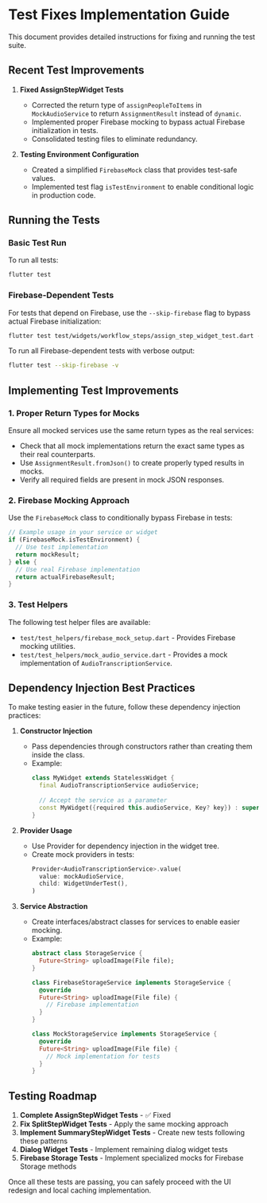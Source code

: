 # Test Fixes Implementation Guide

This document provides detailed instructions for fixing and running the test suite.

## Recent Test Improvements

1. **Fixed AssignStepWidget Tests**
   - Corrected the return type of `assignPeopleToItems` in `MockAudioService` to return `AssignmentResult` instead of `dynamic`.
   - Implemented proper Firebase mocking to bypass actual Firebase initialization in tests.
   - Consolidated testing files to eliminate redundancy.

2. **Testing Environment Configuration**
   - Created a simplified `FirebaseMock` class that provides test-safe values.
   - Implemented test flag `isTestEnvironment` to enable conditional logic in production code.

## Running the Tests

### Basic Test Run

To run all tests:
```bash
flutter test
```

### Firebase-Dependent Tests

For tests that depend on Firebase, use the `--skip-firebase` flag to bypass actual Firebase initialization:
```bash
flutter test test/widgets/workflow_steps/assign_step_widget_test.dart --skip-firebase -v
```

To run all Firebase-dependent tests with verbose output:
```bash
flutter test --skip-firebase -v
```

## Implementing Test Improvements

### 1. Proper Return Types for Mocks

Ensure all mocked services use the same return types as the real services:

- Check that all mock implementations return the exact same types as their real counterparts.
- Use `AssignmentResult.fromJson()` to create properly typed results in mocks.
- Verify all required fields are present in mock JSON responses.

### 2. Firebase Mocking Approach

Use the `FirebaseMock` class to conditionally bypass Firebase in tests:

```dart
// Example usage in your service or widget
if (FirebaseMock.isTestEnvironment) {
  // Use test implementation
  return mockResult;
} else {
  // Use real Firebase implementation
  return actualFirebaseResult;
}
```

### 3. Test Helpers

The following test helper files are available:

- `test/test_helpers/firebase_mock_setup.dart` - Provides Firebase mocking utilities.
- `test/test_helpers/mock_audio_service.dart` - Provides a mock implementation of `AudioTranscriptionService`.

## Dependency Injection Best Practices

To make testing easier in the future, follow these dependency injection practices:

1. **Constructor Injection**
   - Pass dependencies through constructors rather than creating them inside the class.
   - Example: 
     ```dart
     class MyWidget extends StatelessWidget {
       final AudioTranscriptionService audioService;
       
       // Accept the service as a parameter
       const MyWidget({required this.audioService, Key? key}) : super(key: key);
     }
     ```

2. **Provider Usage**
   - Use Provider for dependency injection in the widget tree.
   - Create mock providers in tests:
     ```dart
     Provider<AudioTranscriptionService>.value(
       value: mockAudioService,
       child: WidgetUnderTest(),
     )
     ```

3. **Service Abstraction**
   - Create interfaces/abstract classes for services to enable easier mocking.
   - Example:
     ```dart
     abstract class StorageService {
       Future<String> uploadImage(File file);
     }
     
     class FirebaseStorageService implements StorageService {
       @override
       Future<String> uploadImage(File file) {
         // Firebase implementation
       }
     }
     
     class MockStorageService implements StorageService {
       @override
       Future<String> uploadImage(File file) {
         // Mock implementation for tests
       }
     }
     ```

## Testing Roadmap

1. **Complete AssignStepWidget Tests** - ✅ Fixed
2. **Fix SplitStepWidget Tests** - Apply the same mocking approach
3. **Implement SummaryStepWidget Tests** - Create new tests following these patterns
4. **Dialog Widget Tests** - Implement remaining dialog widget tests
5. **Firebase Storage Tests** - Implement specialized mocks for Firebase Storage methods

Once all these tests are passing, you can safely proceed with the UI redesign and local caching implementation. 
